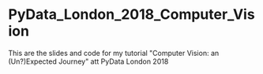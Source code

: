 # PyData_London_2018_Computer_Vision
This are the slides and code for my tutorial "Computer Vision: an (Un?)Expected Journey" att PyData London 2018
